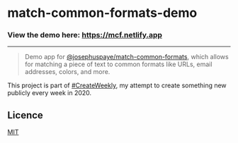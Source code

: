 # match-common-formats-demo

### View the demo here: <https://mcf.netlify.app>

---

> Demo app for [@josephuspaye/match-common-formats](https://github.com/JosephusPaye/match-common-formats), which allows for matching a piece of text to common formats like URLs, email addresses, colors, and more.

This project is part of [#CreateWeekly](https://dev.to/josephuspaye/createweekly-create-something-new-publicly-every-week-in-2020-1nh9), my attempt to create something new publicly every week in 2020.

## Licence

[MIT](LICENCE)
